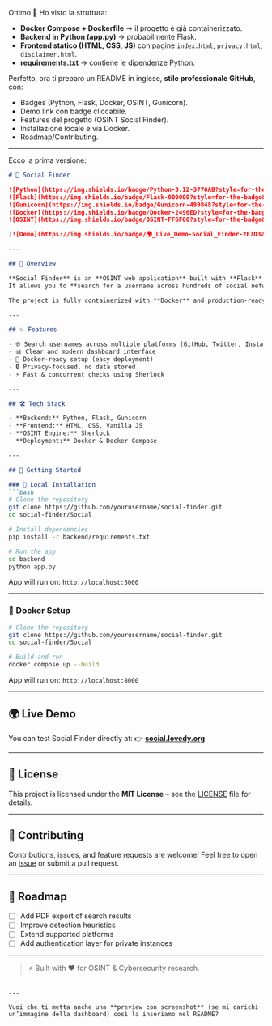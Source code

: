 Ottimo 🙌 Ho visto la struttura:

* **Docker Compose + Dockerfile** → il progetto è già containerizzato.
* **Backend in Python (app.py)** → probabilmente Flask.
* **Frontend statico (HTML, CSS, JS)** con pagine `index.html`, `privacy.html`, `disclaimer.html`.
* **requirements.txt** → contiene le dipendenze Python.

Perfetto, ora ti preparo un README in inglese, **stile professionale GitHub**, con:

* Badges (Python, Flask, Docker, OSINT, Gunicorn).
* Demo link con badge cliccabile.
* Features del progetto (OSINT Social Finder).
* Installazione locale e via Docker.
* Roadmap/Contributing.

---

Ecco la prima versione:

````markdown
# 🔎 Social Finder

![Python](https://img.shields.io/badge/Python-3.12-3776AB?style=for-the-badge&logo=python&logoColor=white)
![Flask](https://img.shields.io/badge/Flask-000000?style=for-the-badge&logo=flask&logoColor=white)
![Gunicorn](https://img.shields.io/badge/Gunicorn-499848?style=for-the-badge&logo=gunicorn&logoColor=white)
![Docker](https://img.shields.io/badge/Docker-2496ED?style=for-the-badge&logo=docker&logoColor=white)
![OSINT](https://img.shields.io/badge/OSINT-FF6F00?style=for-the-badge&logo=hackaday&logoColor=white)

[![Demo](https://img.shields.io/badge/🌍_Live_Demo-Social_Finder-2E7D32?style=for-the-badge)](https://social.lovedy.org)

---

## 📌 Overview

**Social Finder** is an **OSINT web application** built with **Flask** and powered by [Sherlock](https://github.com/sherlock-project/sherlock).  
It allows you to **search for a username across hundreds of social networks** and get structured results in a modern web interface.  

The project is fully containerized with **Docker** and production-ready with **Gunicorn**.

---

## ✨ Features

- 🌐 Search usernames across multiple platforms (GitHub, Twitter, Instagram, etc.)  
- 📊 Clear and modern dashboard interface  
- 🐳 Docker-ready setup (easy deployment)  
- 🔒 Privacy-focused, no data stored  
- ⚡ Fast & concurrent checks using Sherlock  

---

## 🛠 Tech Stack

- **Backend:** Python, Flask, Gunicorn  
- **Frontend:** HTML, CSS, Vanilla JS  
- **OSINT Engine:** Sherlock  
- **Deployment:** Docker & Docker Compose  

---

## 🚀 Getting Started

### 🔧 Local Installation
```bash
# Clone the repository
git clone https://github.com/yourusername/social-finder.git
cd social-finder/Social

# Install dependencies
pip install -r backend/requirements.txt

# Run the app
cd backend
python app.py
````

App will run on: `http://localhost:5000`

---

### 🐳 Docker Setup

```bash
# Clone the repository
git clone https://github.com/yourusername/social-finder.git
cd social-finder/Social

# Build and run
docker compose up --build
```

App will run on: `http://localhost:8000`

---

## 🌍 Live Demo

You can test Social Finder directly at:
👉 [**social.lovedy.org**](https://social.lovedy.org)

---

## 📜 License

This project is licensed under the **MIT License** – see the [LICENSE](LICENSE) file for details.

---

## 🤝 Contributing

Contributions, issues, and feature requests are welcome!
Feel free to open an [issue](https://github.com/yourusername/social-finder/issues) or submit a pull request.

---

## 📌 Roadmap

* [ ] Add PDF export of search results
* [ ] Improve detection heuristics
* [ ] Extend supported platforms
* [ ] Add authentication layer for private instances

---

> ⚡ Built with ❤️ for OSINT & Cybersecurity research.

```

---

Vuoi che ti metta anche una **preview con screenshot** (se mi carichi un’immagine della dashboard) così la inseriamo nel README?
```
